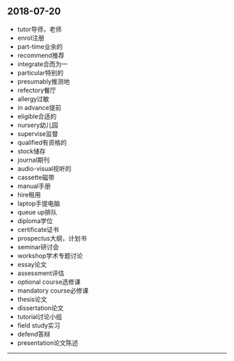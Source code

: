 2018-07-20
---
- tutor导师，老师
- enrol注册
- part-time业余的
- recommend推荐
- integrate合而为一
- particular特别的
- presumably推测地
- refectory餐厅
- allergy过敏
- in advance提前
- eligible合适的
- nursery幼儿园
- supervise监督
- qualified有资格的
- stock储存
- journal期刊
- audio-visual视听的
- cassette磁带
- manual手册
- hire租用
- laptop手提电脑
- queue up排队
- diploma学位
- certificate证书
- prospectus大纲，计划书
- seminar研讨会
- workshop学术专题讨论
- essay论文
- assessment评估
- optional course选修课
- mandatory course必修课
- thesis论文
- dissertation论文
- tutorial讨论小组
- field study实习
- defend答辩
- presentation论文陈述
---